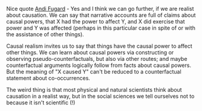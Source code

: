 Nice quote [Andi Fugard](https://www.linkedin.com/feed/#) - Yes and I think we can go further, if we are realist about causation. We can say that narrative accounts are full of claims about causal powers, that X had the power to affect Y, and X did exercise that power and Y was affected (perhaps in this particular case in spite of or with the assistance of other things). 

Causal realism invites us to say that things have the causal power to affect other things. We can learn about causal powers via constructing or observing pseudo-counterfactuals, but also via other routes; and maybe counterfactual arguments logically follow from facts about causal powers. But the meaning of "X caused Y" can't be reduced to a counterfactual statement about co-occurrences. 

The weird thing is that most physical and natural scientists think about causation  in a realist way, but in the social sciences we tell ourselves not to because it isn't scientific (!)